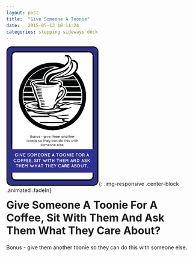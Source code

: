 ```yaml
---
layout: post
title:  "Give Someone A Toonie"
date:   2015-05-13 10:11:24
categories: stepping sideways deck
---
```

![Give Someone A Toonie For A Coffee Card](https://github.com/steppingsideways/steppingsideways.github.io/blob/master/images/give_someone_a_twoonie.png?raw=true){: .img-responsive .center-block .animated .fadeIn}

<div class="row">
	<div class="animated fadeIn col-md-12">
		<h1 style="margin-top:0px;">Give Someone A Toonie For A Coffee, Sit With Them And Ask Them What They Care About?</h1>
		Bonus - give them another toonie so they can do this with someone else.
	</div>
</div>